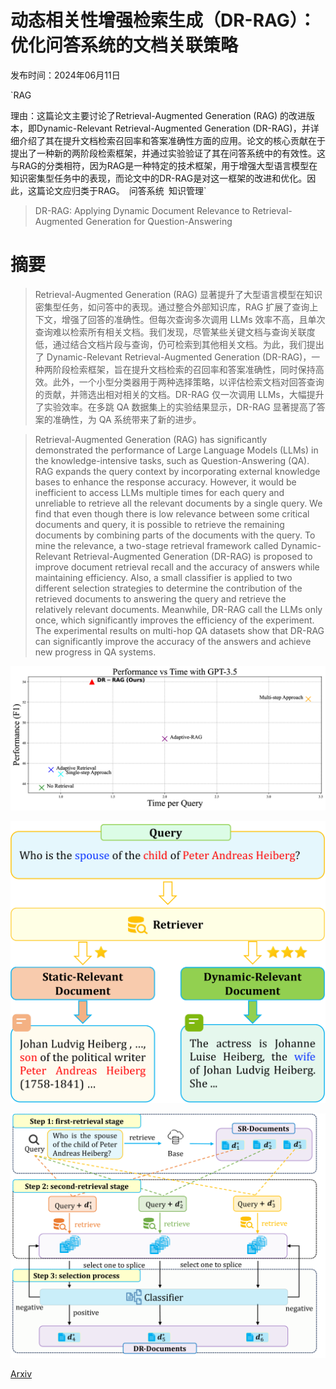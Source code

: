 # 动态相关性增强检索生成（DR-RAG）：优化问答系统的文档关联策略

发布时间：2024年06月11日

`RAG

理由：这篇论文主要讨论了Retrieval-Augmented Generation (RAG) 的改进版本，即Dynamic-Relevant Retrieval-Augmented Generation (DR-RAG)，并详细介绍了其在提升文档检索召回率和答案准确性方面的应用。论文的核心贡献在于提出了一种新的两阶段检索框架，并通过实验验证了其在问答系统中的有效性。这与RAG的分类相符，因为RAG是一种特定的技术框架，用于增强大型语言模型在知识密集型任务中的表现，而论文中的DR-RAG是对这一框架的改进和优化。因此，这篇论文应归类于RAG。` `问答系统` `知识管理`

> DR-RAG: Applying Dynamic Document Relevance to Retrieval-Augmented Generation for Question-Answering

# 摘要

> Retrieval-Augmented Generation (RAG) 显著提升了大型语言模型在知识密集型任务，如问答中的表现。通过整合外部知识库，RAG 扩展了查询上下文，增强了回答的准确性。但每次查询多次调用 LLMs 效率不高，且单次查询难以检索所有相关文档。我们发现，尽管某些关键文档与查询关联度低，通过结合文档片段与查询，仍可检索到其他相关文档。为此，我们提出了 Dynamic-Relevant Retrieval-Augmented Generation (DR-RAG)，一种两阶段检索框架，旨在提升文档检索的召回率和答案准确性，同时保持高效。此外，一个小型分类器用于两种选择策略，以评估检索文档对回答查询的贡献，并筛选出相对相关的文档。DR-RAG 仅一次调用 LLMs，大幅提升了实验效率。在多跳 QA 数据集上的实验结果显示，DR-RAG 显著提高了答案的准确性，为 QA 系统带来了新的进步。

> Retrieval-Augmented Generation (RAG) has significantly demonstrated the performance of Large Language Models (LLMs) in the knowledge-intensive tasks, such as Question-Answering (QA). RAG expands the query context by incorporating external knowledge bases to enhance the response accuracy. However, it would be inefficient to access LLMs multiple times for each query and unreliable to retrieve all the relevant documents by a single query. We find that even though there is low relevance between some critical documents and query, it is possible to retrieve the remaining documents by combining parts of the documents with the query. To mine the relevance, a two-stage retrieval framework called Dynamic-Relevant Retrieval-Augmented Generation (DR-RAG) is proposed to improve document retrieval recall and the accuracy of answers while maintaining efficiency. Also, a small classifier is applied to two different selection strategies to determine the contribution of the retrieved documents to answering the query and retrieve the relatively relevant documents. Meanwhile, DR-RAG call the LLMs only once, which significantly improves the efficiency of the experiment. The experimental results on multi-hop QA datasets show that DR-RAG can significantly improve the accuracy of the answers and achieve new progress in QA systems.

![动态相关性增强检索生成（DR-RAG）：优化问答系统的文档关联策略](../../../paper_images/2406.07348/x1.png)

![动态相关性增强检索生成（DR-RAG）：优化问答系统的文档关联策略](../../../paper_images/2406.07348/x2.png)

![动态相关性增强检索生成（DR-RAG）：优化问答系统的文档关联策略](../../../paper_images/2406.07348/x3.png)

[Arxiv](https://arxiv.org/abs/2406.07348)